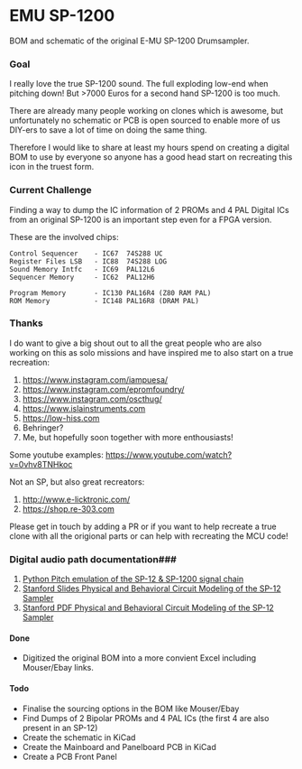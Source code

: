 # EMU SP-1200 #

BOM and schematic of the original E-MU SP-1200 Drumsampler. 

### Goal ###

I really love the true SP-1200 sound. The full exploding low-end when pitching down!
But >7000 Euros for a second hand SP-1200 is too much.

There are already many people working on clones which is awesome, but unfortunately no schematic or PCB is open sourced to enable more of us DIY-ers to save a lot of time on doing the same thing.

Therefore I would like to share at least my hours spend on creating a digital BOM to use by everyone so anyone has a good head start on recreating this icon in the truest form.


### Current Challenge ###

Finding a way to dump the IC information of 2 PROMs and 4 PAL Digital ICs from an original SP-1200 is an important step even for a FPGA version.

These are the involved chips:

```
Control Sequencer    - IC67  74S288 UC 
Register Files LSB   - IC88  74S288 LOG 
Sound Memory Intfc   - IC69  PAL12L6
Sequencer Memory     - IC62  PAL12H6

Program Memory       - IC130 PAL16R4 (Z80 RAM PAL)
ROM Memory           - IC148 PAL16R8 (DRAM PAL)
```

### Thanks ###

I do want to give a big shout out to all the great people who are also working on this as solo missions and have inspired me to also start on a true recreation:

1. https://www.instagram.com/iampuesa/ 
2. https://www.instagram.com/epromfoundry/
3. https://www.instagram.com/oscthug/
4. https://www.islainstruments.com
5. https://low-hiss.com
6. Behringer?
7. Me, but hopefully soon together with more enthousiasts!

Some youtube examples:
https://www.youtube.com/watch?v=0vhv8TNHkoc

Not an SP, but also great recreators:
1. http://www.e-licktronic.com/
2. https://shop.re-303.com

Please get in touch by adding a PR or if you want to help recreate a true clone with all the origional parts or can help with recreating the MCU code!


### Digital audio path documentation###
1. [Python Pitch emulation of the SP-12 & SP-1200 signal chain](https://github.com/mwcm/pitcher)
2. [Stanford Slides Physical and Behavioral Circuit Modeling of the SP-12 Sampler](https://ccrma.stanford.edu/~dtyeh/sp12/yeh2007icmcsp12slides.pdf)
3. [Stanford PDF Physical and Behavioral Circuit Modeling of the SP-12 Sampler](https://ccrma.stanford.edu/~dtyeh/papers/yeh07_icmc_sp12.pdf)


#### Done ####
- Digitized the original BOM into a more convient Excel including Mouser/Ebay links.

#### Todo ####
- Finalise the sourcing options in the BOM like Mouser/Ebay
- Find Dumps of 2 Bipolar PROMs and 4 PAL ICs (the first 4 are also present in an SP-12)
- Create the schematic in KiCad
- Create the Mainboard and Panelboard PCB in KiCad
- Create a PCB Front Panel

